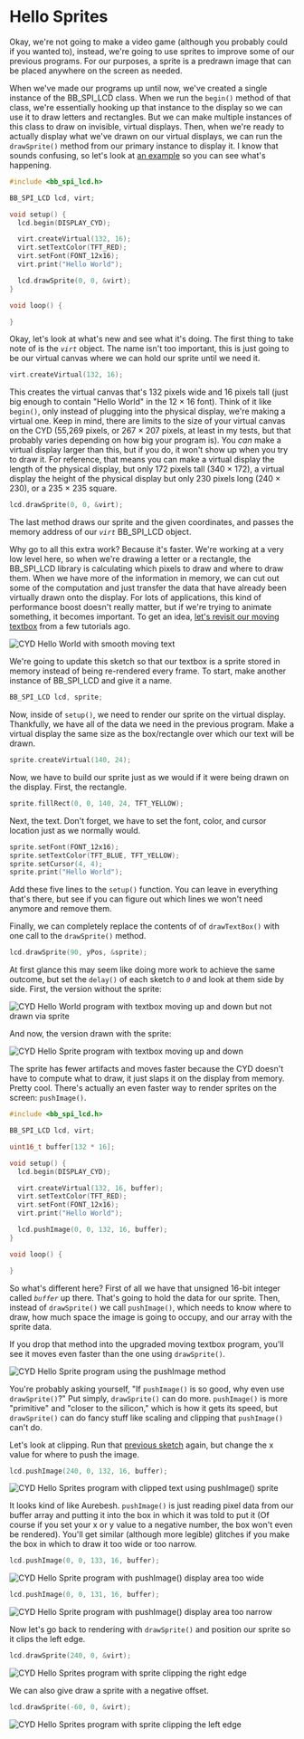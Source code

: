 # Hello Sprites

Okay, we're not going to make a video game (although you probably could if you wanted to), instead, we're going to use sprites to improve some of our previous programs. For our purposes, a sprite is a predrawn image that can be placed anywhere on the screen as needed. 

When we've made our programs up until now, we've created a single instance of the BB_SPI_LCD class. When we run the `begin()` method of that class, we're essentially hooking up that instance to the display so we can use it to draw letters and rectangles. But we can make multiple instances of this class to draw on invisible, virtual displays. Then, when we're ready to actually display what we've drawn on our virtual displays, we can run the `drawSprite()` method from our primary instance to display it. I know that sounds confusing, so let's look at [an example](hello-sprites.ino) so you can see what's happening.

```C++
#include <bb_spi_lcd.h>

BB_SPI_LCD lcd, virt;

void setup() {
  lcd.begin(DISPLAY_CYD);

  virt.createVirtual(132, 16);
  virt.setTextColor(TFT_RED);
  virt.setFont(FONT_12x16);
  virt.print("Hello World");

  lcd.drawSprite(0, 0, &virt);
}

void loop() {

}
```

Okay, let's look at what's new and see what it's doing. The first thing to take note of is the <var>`virt`</var> object. The name isn't too important, this is just going to be our virtual canvas where we can hold our sprite until we need it.

```C++
virt.createVirtual(132, 16);
```

This creates the virtual canvas that's 132 pixels wide and 16 pixels tall (just big enough to contain "Hello World" in the 12 × 16 font). Think of it like `begin()`, only instead of plugging into the physical display, we're making a virtual one. Keep in mind, there are limits to the size of your virtual canvas on the CYD (55,269 pixels, or 267 × 207 pixels, at least in my tests, but that probably varies depending on how big your program is). You *can* make a virtual display larger than this, but if you do, it won't show up when you try to draw it. For reference, that means you can make a virtual display the length of the physical display, but only 172 pixels tall (340 × 172), a virtual display the height of the physical display but only 230 pixels long (240 × 230), or a 235 × 235 square.

```C++
lcd.drawSprite(0, 0, &virt);
```

The last method draws our sprite and the given coordinates, and passes the memory address of our <var>`virt`</var> BB_SPI_LCD object.

Why go to all this extra work? Because it's faster. We're working at a very low level here, so when we're drawing a letter or a rectangle, the BB_SPI_LCD library is calculating which pixels to draw and where to draw them. When we have more of the information in memory, we can cut out some of the computation and just transfer the data that have already been virtually drawn onto the display. For lots of applications, this kind of performance boost doesn't really matter, but if we're trying to animate something, it becomes important. To get an idea, [let's revisit our moving textbox](../05-hello-functions/hello-world-up-down-function.ino) from a few tutorials ago.

<img src="../assets/img/04/cyd-hello-world-smooth-moving-text.gif" alt="CYD Hello World with smooth moving text">

We're going to update this sketch so that our textbox is a sprite stored in memory instead of being re-rendered every frame. To start, make another instance of BB_SPI_LCD and give it a name.

```C++
BB_SPI_LCD lcd, sprite;
```

Now, inside of `setup()`, we need to render our sprite on the virtual display. Thankfully, we have all of the data we need in the previous program. Make a virtual display the same size as the box/rectangle over which our text will be drawn. 

```C++
sprite.createVirtual(140, 24);
```

Now, we have to build our sprite just as we would if it were being drawn on the display. First, the rectangle.

```C++
sprite.fillRect(0, 0, 140, 24, TFT_YELLOW);
```

Next, the text. Don't forget, we have to set the font, color, and cursor location just as we normally would.

```C++
sprite.setFont(FONT_12x16);
sprite.setTextColor(TFT_BLUE, TFT_YELLOW);
sprite.setCursor(4, 4);
sprite.print("Hello World");
```

Add these five lines to the `setup()` function. You can leave in everything that's there, but see if you can figure out which lines we won't need anymore and remove them.

Finally, we can completely replace the contents of of `drawTextBox()` with one call to the `drawSprite()` method.

```C++
lcd.drawSprite(90, yPos, &sprite);
```

At first glance this may seem like doing more work to achieve the same outcome, but set the `delay()` of each sketch to <var>`0`</var> and look at them side by side. First, the version without the sprite:

<img src="../assets/img/10/cyd-hello-world-up-down-no-delay.gif" alt="CYD Hello World program with textbox moving up and down but not drawn via sprite">

And now, the version drawn with the sprite:

<img src="../assets/img/10/cyd-hello-sprite-no-delay.gif" alt="CYD Hello Sprite program with textbox moving up and down">

The sprite has fewer artifacts and moves faster because the CYD doesn't have to compute what to draw, it just slaps it on the display from memory. Pretty cool. There's actually an even faster way to render sprites on the screen: `pushImage()`. 

```C++
#include <bb_spi_lcd.h>

BB_SPI_LCD lcd, virt;

uint16_t buffer[132 * 16];

void setup() {
  lcd.begin(DISPLAY_CYD);

  virt.createVirtual(132, 16, buffer);
  virt.setTextColor(TFT_RED);
  virt.setFont(FONT_12x16);
  virt.print("Hello World");

  lcd.pushImage(0, 0, 132, 16, buffer);
}

void loop() {

}
```

So what's different here? First of all we have that unsigned 16-bit integer called <var>`buffer`</var> up there. That's going to hold the data for our sprite. Then, instead of `drawSprite()` we call `pushImage()`, which needs to know where to draw, how much space the image is going to occupy, and our array with the sprite data.

If you drop that method into the upgraded moving textbox program, you'll see it moves even faster than the one using `drawSprite()`.

<img src="../assets/img/10/cyd-hello-sprite-push-image.gif" alt="CYD Hello Sprite program using the pushImage method">

You're probably asking yourself, "If `pushImage()` is so good, why even use `drawSprite()`?" Put simply, `drawSprite()` can do more. `pushImage()` is more "primitive" and "closer to the silicon," which is how it gets its speed, but `drawSprite()` can do fancy stuff like scaling and clipping that `pushImage()` can't do.

Let's look at clipping. Run that [previous sketch](hello-sprites-push.ino) again, but change the x value for where to push the image.

```C++
lcd.pushImage(240, 0, 132, 16, buffer);
```

<img src="../assets/img/10/cyd-clipped-push-image.jpg" alt="CYD Hello Sprites program with clipped text using pushImage() sprite">

It looks kind of like Aurebesh. `pushImage()` is just reading pixel data from our buffer array and putting it into the box in which it was told to put it (Of course if you set your x or y value to a negative number, the box won't even be rendered). You'll get similar (although more legible) glitches if you make the box in which to draw it too wide or too narrow.

```C++
lcd.pushImage(0, 0, 133, 16, buffer);
```

<img src="../assets/img/10/cyd-push-image-too-big.jpg" alt="CYD Hello Sprite program with pushImage() display area too wide">

```C++
lcd.pushImage(0, 0, 131, 16, buffer);
```

<img src="../assets/img/10/cyd-push-image-box-narrow.jpg" alt="CYD Hello Sprite program with pushImage() display area too narrow">

Now let's go back to rendering with `drawSprite()` and position our sprite so it clips the left edge.

```C++
lcd.drawSprite(240, 0, &virt);
```

<img src="../assets/img/10/cyd-sprite-clipping-01.jpg" alt="CYD Hello Sprites program with sprite clipping the right edge">

We can also give draw a sprite with a negative offset.

```C++
lcd.drawSprite(-60, 0, &virt);
```

<img src="../assets/img/10/cyd-sprite-clipping-02.jpg" alt="CYD Hello Sprites program with sprite clipping the left edge">

